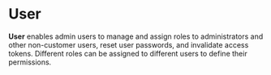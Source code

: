 # User

**User** enables admin users to manage and assign roles to administrators and other non-customer users,
reset user passwords, and invalidate access tokens.
Different roles can be assigned to different users to define their permissions.

